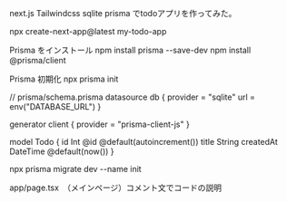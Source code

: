 next.js Tailwindcss sqlite prisma でtodoアプリを作ってみた。

npx create-next-app@latest my-todo-app

Prisma をインストール
npm install prisma --save-dev
npm install @prisma/client

Prisma 初期化
npx prisma init

// prisma/schema.prisma
datasource db {
  provider = "sqlite"
  url      = env("DATABASE_URL")
}

generator client {
  provider = "prisma-client-js"
}

model Todo {
  id      Int     @id @default(autoincrement())
  title   String
  createdAt DateTime @default(now())
}

npx prisma migrate dev --name init

app/page.tsx　（メインページ）コメント文でコードの説明

